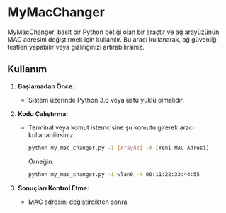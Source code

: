 # MyMacChanger

MyMacChanger, basit bir Python betiği olan bir araçtır ve ağ arayüzünün MAC adresini değiştirmek için kullanılır. Bu aracı kullanarak, ağ güvenliği testleri yapabilir veya gizliliğinizi artırabilirsiniz.

## Kullanım

1. **Başlamadan Önce:**
   - Sistem üzerinde Python 3.6 veya üstü yüklü olmalıdır.

2. **Kodu Çalıştırma:**
   - Terminal veya komut istemcisine şu komutu girerek aracı kullanabilirsiniz:
     ```bash
     python my_mac_changer.py -i [Arayüz] -m [Yeni MAC Adresi]
     ```
     Örneğin:
     ```bash
     python my_mac_changer.py -i wlan0 -m 00:11:22:33:44:55
     ```

3. **Sonuçları Kontrol Etme:**
   - MAC adresini değiştirdikten sonra
